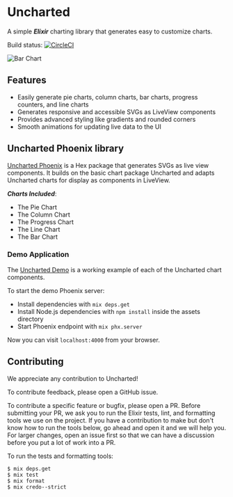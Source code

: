# Uncharted
A simple ***Elixir*** charting library that generates easy to customize charts.

Build status: [![CircleCI](https://circleci.com/gh/spawnfest/livechart/tree/master.svg?style=svg)](https://circleci.com/gh/spawnfest/livechart/tree/master)

![Bar Chart](/uncharted_phoenix/assets/static/images/uncharted.jpg?raw=true "Bar Chart")

## Features
- Easily generate pie charts, column charts, bar charts, progress counters, and line charts
- Generates responsive and accessible SVGs as LiveView components
- Provides advanced styling like gradients and rounded corners
- Smooth animations for updating live data to the UI

## Uncharted Phoenix library
[Uncharted Phoenix](/uncharted_phoenix) is a Hex package that generates SVGs as live view components. It builds on the
basic chart package Uncharted and adapts Uncharted charts for display as components in LiveView.

***Charts Included***:
- The Pie Chart
- The Column Chart
- The Progress Chart
- The Line Chart
- The Bar Chart

### Demo Application
The [Uncharted Demo](/demo) is a working example of each of the Uncharted chart components.

To start the demo Phoenix server:

* Install dependencies with `mix deps.get`
* Install Node.js dependencies with `npm install` inside the assets directory
* Start Phoenix endpoint with `mix phx.server`

Now you can visit `localhost:4000` from your browser.


## Contributing

We appreciate any contribution to Uncharted!

To contribute feedback, please open a GitHub issue.

To contribute a specific feature or bugfix, please open a PR. Before submitting your PR, we ask you to run the Elixir
tests, lint, and formatting tools we use on the project. If you have a contribution to make but don't know how to run
the tools below, go ahead and open it and we will help you. For larger changes, open an issue first so that we can have
a discussion before you put a lot of work into a PR.

To run the tests and formatting tools:

```
$ mix deps.get
$ mix test
$ mix format
$ mix credo--strict
 ```
